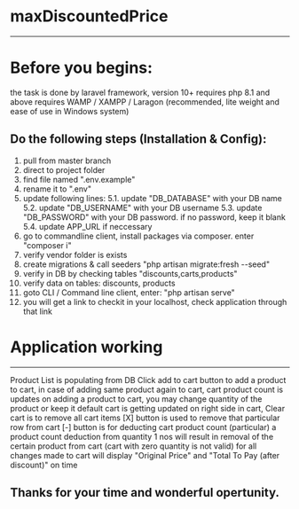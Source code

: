 # maxDiscountedPrice
-----------------------------

# Before you begins:
the task is done by laravel framework, version 10+
requires php 8.1 and above
requires WAMP / XAMPP / Laragon (recommended, lite weight and ease of use in Windows system)

Do the following steps (Installation & Config):
----------------------------------------------------------------------------------------
1. pull from master branch
2. direct to project folder
3. find file named ".env.example"
4. rename it to ".env"
5. update following lines:
  5.1.  update "DB_DATABASE" with your DB name
  5.2.  update "DB_USERNAME" with your DB username
  5.3.  update "DB_PASSWORD" with your DB password. if no password, keep it blank
  5.4.  update APP_URL if neccessary
6. go to commandline client, install packages via composer. enter "composer i"
7. verify vendor folder is exists
8. create migrations & call seeders "php artisan migrate:fresh --seed"
9. verify in DB by checking tables "discounts,carts,products"
10. verify data on tables: discounts, products
11. goto CLI / Command line client, enter: "php artisan serve"
12. you will get a link to checkit in your localhost, check application through that link

# Application working
-----------------------------------------------------------------------------------------------------------------
Product List is populating from DB
Click add to cart button to add a product to cart,
in case of adding same product again to cart, cart product count is updates
on adding a product to cart, you may change quantity of the product or keep it default
cart is getting updated on right side
in cart, Clear cart is to remove all cart items
[X] button is used to remove that particular row from cart
[-] button is for deducting cart product count (particular)
a product count deduction from quantity 1 nos will result in removal of the certain product from cart (cart with zero quantity is not valid)
for all changes made to cart will display "Original Price" and "Total To Pay (after discount)" on time

## Thanks for your time and wonderful opertunity.
